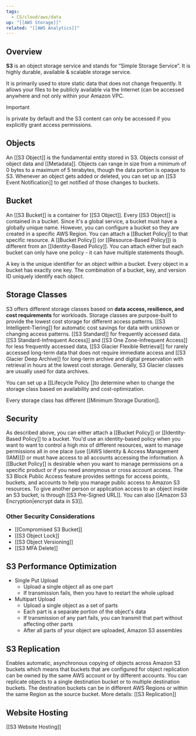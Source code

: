 ```yaml
---
tags:
  - CS/cloud/aws/data
up: "[[AWS Storage]]"
related: "[[AWS Analytics]]"
---
```

## Overview

**S3** is an object storage service and stands for  “Simple Storage Service”. It is highly durable, available & scalable storage service.

It is primarily used to store static data that does not change frequently. It allows your files to be publicly available via the Internet (can be accessed anywhere and not only within your Amazon VPC.

>[!important]
>Is private by default and the S3 content can only be accessed if you explicitly grant access permissions.

## Objects

An [[S3 Object]] is the fundamental entity stored in S3. Objects consist of object data and [[Metadata]]. Objects can range in size from a minimum of 0 bytes to a maximum of 5 terabytes, though the data portion is opaque to S3. Whenever an object gets added or deleted, you can set up an [[S3 Event Notification]] to get notified of those changes to buckets. 

## Bucket

An [[S3 Bucket]] is a container for [[S3 Object]]. Every [[S3 Object]] is contained in a bucket. Since it's a global service, a bucket must have a globally unique name. However, you can configure a bucket so they are created in a specific AWS Region. You can attach a [[Bucket Policy]] to that specific resource. A [[Bucket Policy]] (or [[Resource-Based Policy]]) is different from an [[Identity-Based Policy]]. You can attach either but each bucket can only have one policy - it can have multiple statements though.

A key is the unique identifier for an object within a bucket. Every object in a bucket has exactly one key. The combination of a bucket, key, and version ID uniquely identify each object.

## Storage Classes

S3 offers different storage classes based on **data access, resilience, and cost requirements** for workloads. Storage classes are purpose-built to provide the lowest cost storage for different access patterns. [[S3 Intelligent-Tiering]] for automatic cost savings for data with unknown or changing access patterns. [[S3 Standard]] for frequently accessed data. [[S3 Standard-Infrequent Access]] and [[S3 One Zone-Infrequent Access]] for less frequently accessed data, [[S3 Glacier Flexible Retrieval]] for rarely accessed long-term data that does not require immediate access and [[S3 Glacier Deep Archive]] for long-term archive and digital preservation with retrieval in hours at the lowest cost storage. Generally, S3 Glacier classes are usually used for data archives.

You can set up a [[Lifecycle Policy ]]to determine when to change the storage class based on availability and cost-optimization.

Every storage class has different [[Minimum Storage Duration]].

## Security

As described above, you can either attach a [[Bucket Policy]] or [[Identity-Based Policy]] to a bucket. You'd use an identity-based policy when you want to want to control a high mix of different resources, want to manage permissions all in one place (use [[AWS Identity & Access Management (IAM)]]) or must have access to all accounts accessing the information. 
A [[Bucket Policy]] is desirable when you want to manage permissions on a specific product or if you need anonymous or cross account access.
The S3 Block Public Access feature provides settings for access points, buckets, and accounts to help you manage public access to Amazon S3 resources.
To give another person or application access to an object inside an S3 bucket, is through [[S3 Pre-Signed URL]].  You can also [[Amazon S3 Encryption|encrypt data in S3]]. 

### Other Security Considerations

- [[Compromised S3 Bucket]]
- [[S3 Object Lock]]
- [[S3 Object Versioning]]
- [[S3 MFA Delete]]

## S3 Performance Optimization

- Single Put Upload
	- Upload a single object all as one part
	- If transmission fails, then you have to restart the whole upload
- Multipart Upload
	- Upload a single object as a set of parts
	- Each part is a separate portion of the object's data
	- If transmission of any part fails, you can transmit that part without affecting other parts
	- After all parts of your object are uploaded, Amazon S3 assembles

## S3 Replication
Enables automatic, asynchronous copying of objects across Amazon S3 buckets which means that buckets that are configured for object replication can be owned by the same AWS account or by different accounts. You can replicate objects to a single destination bucket or to multiple destination buckets. The destination buckets can be in different AWS Regions or within the same Region as the source bucket. More details: [[S3 Replication]]

## Website Hosting
[[S3 Website Hosting]]
